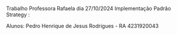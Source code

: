 Trabalho Professora Rafaela dia 27/10/2024 Implementação Padrão Strategy :

Alunos: Pedro Henrique de Jesus Rodrigues - RA 4231920043
